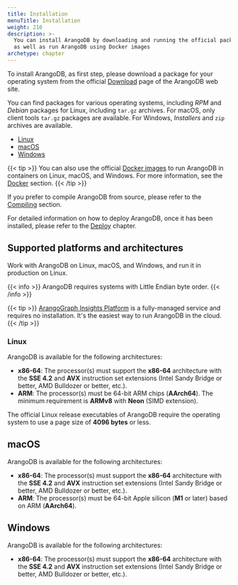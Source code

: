 ```yaml
---
title: Installation
menuTitle: Installation
weight: 210
description: >-
  You can install ArangoDB by downloading and running the official packages,
  as well as run ArangoDB using Docker images
archetype: chapter
---
```

To install ArangoDB, as first step, please download a package for your operating
system from the official [Download](https://www.arangodb.com/download)
page of the ArangoDB web site.

You can find packages for various operating systems, including _RPM_ and _Debian_
packages for Linux, including `tar.gz` archives. For macOS, only client tools `tar.gz`
packages are available. For Windows, _Installers_ and `zip` archives are available.

- [Linux](linux/_index.md)
- [macOS](macos.md)
- [Windows](windows.md)

{{< tip >}}
You can also use the official [Docker images](https://hub.docker.com/_/arangodb/)
to run ArangoDB in containers on Linux, macOS, and Windows. For more information,
see the [Docker](docker.md) section.
{{< /tip >}}

If you prefer to compile ArangoDB from source, please refer to the [Compiling](compiling/_index.md)
section.

For detailed information on how to deploy ArangoDB, once it has been installed,
please refer to the [Deploy](../../deploy/_index.md) chapter.

## Supported platforms and architectures

Work with ArangoDB on Linux, macOS, and Windows, and run it in production on Linux.

{{< info >}}
ArangoDB requires systems with Little Endian byte order.
{{< /info >}}

{{< tip >}}
[ArangoGraph Insights Platform](https://cloud.arangodb.com/home?utm_source=docs&utm_medium=cluster_pages&utm_campaign=docs_traffic)
is a fully-managed service and requires no installation. It's the easiest way
to run ArangoDB in the cloud.
{{< /tip >}}

### Linux

ArangoDB is available for the following architectures:

- **x86-64**: The processor(s) must support the **x86-64** architecture with the
  **SSE 4.2** and **AVX** instruction set extensions (Intel Sandy Bridge or better,
  AMD Bulldozer or better, etc.).
- **ARM**: The processor(s) must be 64-bit ARM chips (**AArch64**). The minimum
  requirement is **ARMv8** with **Neon** (SIMD extension).

The official Linux release executables of ArangoDB require the operating system
to use a page size of **4096 bytes** or less.

## macOS

ArangoDB is available for the following architectures:

- **x86-64**: The processor(s) must support the **x86-64** architecture with the
  **SSE 4.2** and **AVX** instruction set extensions (Intel Sandy Bridge or better,
  AMD Bulldozer or better, etc.).
- **ARM**: The processor(s) must be 64-bit Apple silicon (**M1** or later) based on
  ARM (**AArch64**). 

## Windows  

ArangoDB is available for the following architectures:

- **x86-64**: The processor(s) must support the **x86-64** architecture with the
  **SSE 4.2** and **AVX** instruction set extensions (Intel Sandy Bridge or better,
  AMD Bulldozer or better, etc.).
  